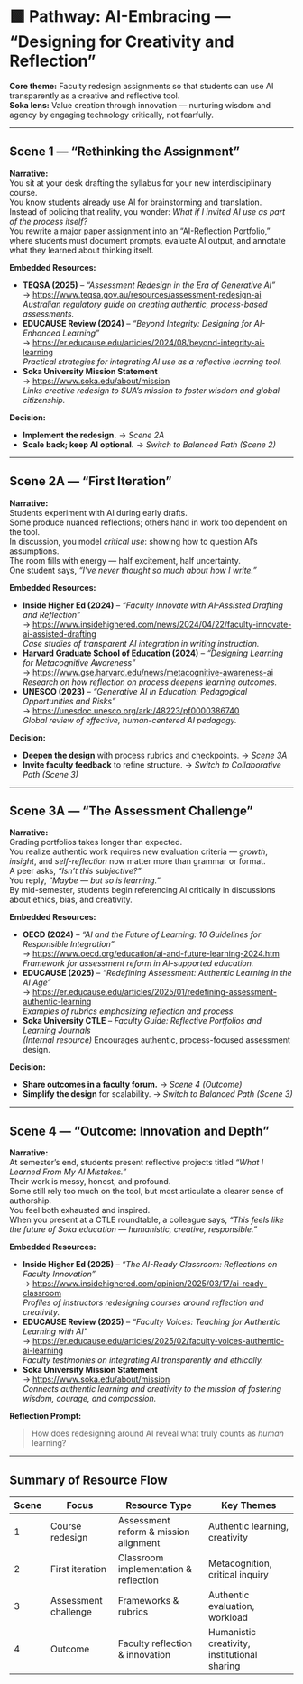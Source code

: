 # 🟩 Pathway: AI-Embracing — “Designing for Creativity and Reflection”

**Core theme:** Faculty redesign assignments so that students can use AI transparently as a creative and reflective tool.  
**Soka lens:** Value creation through innovation — nurturing wisdom and agency by engaging technology critically, not fearfully.

---

## Scene 1 — “Rethinking the Assignment”

**Narrative:**  
You sit at your desk drafting the syllabus for your new interdisciplinary course.  
You know students already use AI for brainstorming and translation.  
Instead of policing that reality, you wonder: *What if I invited AI use as part of the process itself?*  
You rewrite a major paper assignment into an “AI-Reflection Portfolio,” where students must document prompts, evaluate AI output, and annotate what they learned about thinking itself.

**Embedded Resources:**  
- **TEQSA (2025)** – *“Assessment Redesign in the Era of Generative AI”*  
  → https://www.teqsa.gov.au/resources/assessment-redesign-ai  
  *Australian regulatory guide on creating authentic, process-based assessments.*  
- **EDUCAUSE Review (2024)** – *“Beyond Integrity: Designing for AI-Enhanced Learning”*  
  → https://er.educause.edu/articles/2024/08/beyond-integrity-ai-learning  
  *Practical strategies for integrating AI use as a reflective learning tool.*  
- **Soka University Mission Statement**  
  → https://www.soka.edu/about/mission  
  *Links creative redesign to SUA’s mission to foster wisdom and global citizenship.*

**Decision:**  
- **Implement the redesign.** → *Scene 2A*  
- **Scale back; keep AI optional.** → *Switch to Balanced Path (Scene 2)*  

---

## Scene 2A — “First Iteration”

**Narrative:**  
Students experiment with AI during early drafts.  
Some produce nuanced reflections; others hand in work too dependent on the tool.  
In discussion, you model *critical use*: showing how to question AI’s assumptions.  
The room fills with energy — half excitement, half uncertainty.  
One student says, *“I’ve never thought so much about how I write.”*

**Embedded Resources:**  
- **Inside Higher Ed (2024)** – *“Faculty Innovate with AI-Assisted Drafting and Reflection”*  
  → https://www.insidehighered.com/news/2024/04/22/faculty-innovate-ai-assisted-drafting  
  *Case studies of transparent AI integration in writing instruction.*  
- **Harvard Graduate School of Education (2024)** – *“Designing Learning for Metacognitive Awareness”*  
  → https://www.gse.harvard.edu/news/metacognitive-awareness-ai  
  *Research on how reflection on process deepens learning outcomes.*  
- **UNESCO (2023)** – *“Generative AI in Education: Pedagogical Opportunities and Risks”*  
  → https://unesdoc.unesco.org/ark:/48223/pf0000386740  
  *Global review of effective, human-centered AI pedagogy.*

**Decision:**  
- **Deepen the design** with process rubrics and checkpoints. → *Scene 3A*  
- **Invite faculty feedback** to refine structure. → *Switch to Collaborative Path (Scene 3)*  

---

## Scene 3A — “The Assessment Challenge”

**Narrative:**  
Grading portfolios takes longer than expected.  
You realize authentic work requires new evaluation criteria — *growth*, *insight*, and *self-reflection* now matter more than grammar or format.  
A peer asks, *“Isn’t this subjective?”*  
You reply, *“Maybe — but so is learning.”*  
By mid-semester, students begin referencing AI critically in discussions about ethics, bias, and creativity.

**Embedded Resources:**  
- **OECD (2024)** – *“AI and the Future of Learning: 10 Guidelines for Responsible Integration”*  
  → https://www.oecd.org/education/ai-and-future-learning-2024.htm  
  *Framework for assessment reform in AI-supported education.*  
- **EDUCAUSE (2025)** – *“Redefining Assessment: Authentic Learning in the AI Age”*  
  → https://er.educause.edu/articles/2025/01/redefining-assessment-authentic-learning  
  *Examples of rubrics emphasizing reflection and process.*  
- **Soka University CTLE** – *Faculty Guide: Reflective Portfolios and Learning Journals*  
  *(Internal resource)* Encourages authentic, process-focused assessment design.

**Decision:**  
- **Share outcomes in a faculty forum.** → *Scene 4 (Outcome)*  
- **Simplify the design** for scalability. → *Switch to Balanced Path (Scene 3)*  

---

## Scene 4 — “Outcome: Innovation and Depth”

**Narrative:**  
At semester’s end, students present reflective projects titled *“What I Learned From My AI Mistakes.”*  
Their work is messy, honest, and profound.  
Some still rely too much on the tool, but most articulate a clearer sense of authorship.  
You feel both exhausted and inspired.  
When you present at a CTLE roundtable, a colleague says, *“This feels like the future of Soka education — humanistic, creative, responsible.”*

**Embedded Resources:**  
- **Inside Higher Ed (2025)** – *“The AI-Ready Classroom: Reflections on Faculty Innovation”*  
  → https://www.insidehighered.com/opinion/2025/03/17/ai-ready-classroom  
  *Profiles of instructors redesigning courses around reflection and creativity.*  
- **EDUCAUSE Review (2025)** – *“Faculty Voices: Teaching for Authentic Learning with AI”*  
  → https://er.educause.edu/articles/2025/02/faculty-voices-authentic-ai-learning  
  *Faculty testimonies on integrating AI transparently and ethically.*  
- **Soka University Mission Statement**  
  → https://www.soka.edu/about/mission  
  *Connects authentic learning and creativity to the mission of fostering wisdom, courage, and compassion.*

**Reflection Prompt:**  
> How does redesigning around AI reveal what truly counts as *human* learning?

---

## Summary of Resource Flow

| Scene | Focus | Resource Type | Key Themes |
|--------|--------|----------------|-------------|
| 1 | Course redesign | Assessment reform & mission alignment | Authentic learning, creativity |
| 2 | First iteration | Classroom implementation & reflection | Metacognition, critical inquiry |
| 3 | Assessment challenge | Frameworks & rubrics | Authentic evaluation, workload |
| 4 | Outcome | Faculty reflection & innovation | Humanistic creativity, institutional sharing |
